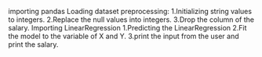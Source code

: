 importing pandas
Loading dataset
preprocessing:
       1.Initializing string values to integers.
       2.Replace the null values into integers.
       3.Drop the column of the salary.
Importing LinearRegression
      1.Predicting the LinearRegression
      2.Fit the model to the variable of X and Y.
      3.print the input from the user and print the salary.
